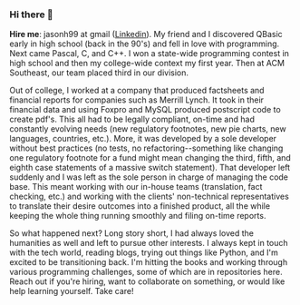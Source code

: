 ### Hi there 👋

**Hire me**: jasonh99 at gmail ([Linkedin](https://www.linkedin.com/in/jasonmichaelhicks/)). My friend and I discovered QBasic early in high school (back in the 90's) and fell in love with programming. Next came Pascal, C, and C++. I won a state-wide programming contest in high school and then my college-wide context my first year. Then at ACM Southeast, our team placed third in our division.

Out of college, I worked at a company that produced factsheets and financial reports for companies such as Merrill Lynch. It took in their financial data and using Foxpro and MySQL produced postscript code to create pdf's. This all had to be legally compliant, on-time and had constantly evolving needs (new regulatory footnotes, new pie charts, new languages, countries, etc.). More, it was developed by a sole developer without best practices (no tests, no refactoring--something like changing one regulatory footnote for a fund might mean changing the third, fifth, and eighth case statements of a massive switch statement). That developer left suddenly and I was left as the sole person in charge of managing the code base. This meant working with our in-house teams (translation, fact checking, etc.) and working with the clients' non-technical representatives to translate their desire outcomes into a finished product, all the while keeping the whole thing running smoothly and filing on-time reports.

So what happened next? Long story short, I had always loved the humanities as well and left to pursue other interests. I always kept in touch with the tech world, reading blogs, trying out things like Python, and I'm excited to be transitioning back. I'm hitting the books and working through various programming challenges, some of which are in repositories here. Reach out if you're hiring, want to collaborate on something, or would like help learning yourself. Take care!

<!--
**jasonmh999/jasonmh999** is a ✨ _special_ ✨ repository because its `README.md` (this file) appears on your GitHub profile.

Here are some ideas to get you started:

- 🔭 I’m currently working on ...
- 🌱 I’m currently learning ...
- 👯 I’m looking to collaborate on ...
- 🤔 I’m looking for help with ...
- 💬 Ask me about ...
- 📫 How to reach me: ...
- 😄 Pronouns: ...
- ⚡ Fun fact: ...
-->
